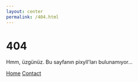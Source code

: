 ```yaml
---
layout: center
permalink: /404.html
---
```


# 404

Hmm, üzgünüz. Bu sayfanın pixyll'ları bulunamıyor...

<div class="mt3">
  <a href="{{ site.baseurl }}/" class="button button-blue button-big">Home</a>
  <a href="{{ site.baseurl }}/contact/" class="button button-blue button-big">Contact</a>
</div>
